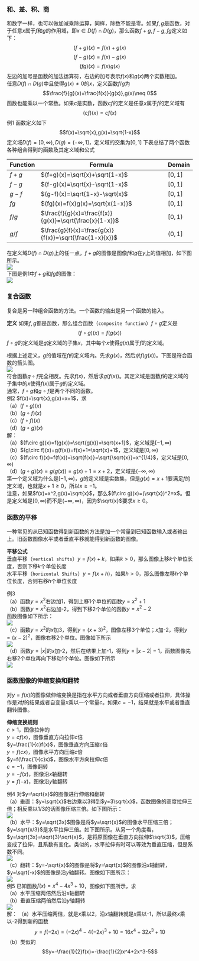 ### 和、差、积、商
和数字一样，也可以做加减乘除运算，同样，除数不能是零。如果$f,g$是函数，对于任意$x$属于$f$和$g$的作用域，即$x\in D(f)\cap D(g)$，那么函数$f+g,f-g,fg$定义如下：
$$(f+g)(x)=f(x)+g(x)$$
$$(f-g)(x)=f(x)-g(x)$$
$$(fg)(x)=f(x)g(x)$$
左边的加号是函数的加法运算符，右边的加号表示$f(x)$和$g(x)$两个实数相加。  
任意$D(f)\cap D(g)$中且使得$g(x)\neq 0$的$x$，定义函数$f/g$为
$$\frac{f}{g}(x)=\frac{f(x)}{g(x)},g(x)\neq 0$$
函数也能乘以一个常数。如果$c$是实数，函数$cf$的定义是任意$x$属于$f$的定义域有
$$(cf)(x)=cf(x)$$
例1 函数定义如下
$$f(x)=\sqrt{x},g(x)=\sqrt{1-x}$$
定义域$D(f)=[0,\infty),D(g)=(-\infty,1]$，定义域的交集为$[0, 1]$
下表总结了两个函数各种组合得到的函数及其定义域和公式

| Function | Formula | Domain |
|--|--|--|
| $f+g$ | $(f+g)(x)=\sqrt{x}+\sqrt{1-x}$ | $[0, 1]$ |
| $f-g$ | $(f-g)(x)=\sqrt{x}-\sqrt{1-x}$ | $[0, 1]$ |
| $g-f$ | $(g-f)(x)=\sqrt{1-x}-\sqrt{x}$ | $[0, 1]$ |
| $fg$ | $(fg)(x)=f(x)g(x)=\sqrt{x(1-x)}$ | $[0, 1]$ |
| $f/g$ | $\frac{f}{g}(x)=\frac{f(x)}{g(x)}=\sqrt{\frac{x}{1-x}}$ | $[0, 1)$ |
| $g/f$ | $\frac{g}{f}(x)=\frac{g(x)}{f(x)}=\sqrt{\frac{1-x}{x}}$ | $(0, 1]$ |

在定义域$D(f)\cap D(g)$上的任一点，$f+g$的图像是图像$f$和$g$在$y$上的值相加，如下图所示。  
![](020.010.png)  
下图是例1中$f+g$和$fg$的图像：  
![](020.020.png)

### 复合函数
复合是另一种组合函数的方法。一个函数的输出是另一个函数的输入。

**定义** 如果$f,g$都是函数，那么组合函数（`composite function`）$f\circ g$定义是
$$(f\circ g)(x)=f(g(x))$$
$f\circ g$的定义域是$g$定义域的子集$x$，其中每个$x$使得$g(x)$属于$f$的定义域。

根据上述定义，$g$的值域在$f$的定义域内。先求$g(x)$，然后求$f(g(x))$。下图是符合函数的箭头图。  
![](020.030.png)  
符合函数$g\circ f$完全相反。先求$f(x)$，然后求$g(f(x))$。其定义域是函数$f$的定义域的子集中的$x$使得$f(x)$属于$g$的定义域。  
通常，$f\circ g$和$g\circ f$是两个不同的函数。  
例2 $f(x)=\sqrt{x},g(x)=x+1$，求  
（a）$(f\circ g)(x)$  
（b）$(g\circ f)(x)$  
（c）$(f\circ f)(x)$  
（d）$(g\circ g)(x)$  
解：  
（a）$(f\circ g)(x)=f(g(x))=\sqrt{g(x)}=\sqrt{x+1}$，定义域是$[-1, \infty)$  
（b）$(g\circ f)(x)=g(f(x))=f(x)+1=\sqrt{x}+1$，定义域是$[0, \infty)$  
（c）$(f\circ f)(x)=f(f(x))=\sqrt{f(x)}=\sqrt{\sqrt{x}}=x^{1/4}$，定义域是$[0, \infty)$  
（d）$(g\circ g)(x)=g(g(x))=g(x)+1=x+2$，定义域是$(-\infty, \infty)$  
第一个定义域为什么是$[-1, \infty)$，$g$的定义域是实数集，但是$g(x)=x+1$要满足$f$的定义域，也就是$x+1\geq 0$，所以$x\geq -1$。  
注意，如果$f(x)=x^2,g(x)=\sqrt{x}$，那么$(f\circ g)(x)=(\sqrt{x})^2=x$。但是定义域是$[0,\infty)$而不是$(-\infty, \infty)$，因为$\sqrt{x}$要求$x\geq 0$。

### 函数的平移
一种常见的从已知函数得到新函数的方法是加一个常量到已知函数输入或者输出上。旧函数图像水平或者垂直平移就能得到新函数的图像。  

**平移公式**  
垂直平移（`vertical shifts`）$y=f(x)+k$，如果$k>0$，那么图像上移$k$个单位长度，否则下移$k$个单位长度  
水平平移（`horizontal Shifts`）$y=f(x+h)$，如果$h>0$，那么图像左移$h$个单位长度，否则右移$h$个单位长度

例3  
（a）函数$y=x^2$右边加1，得到上移1个单位的函数$y=x^2+1$  
（b）函数$y=x^2$右边加-2，得到下移2个单位的函数$y=x^2-2$  
函数图像如下所示：  
![](020.040.png)  
（c）函数$y=x^2$的$x$加3，得到$y=(x+3)^2$，图像左移3个单位；$x$加-2，得到$y=(x-2)^2$，图像右移2个单位。图像如下所示  
![](020.050.png)  
（d）函数$y=|x|$的$x$加-2，然后在结果上加-1，得到$y=|x-2|-1$，函数图像先右移2个单位再向下移动1个单位。图像如下所示  
![](020.060.png)

### 函数图像的伸缩变换和翻转
对$y=f(x)$的图像做伸缩变换是指在水平方向或者垂直方向压缩或者拉伸，具体操作是对$f$的结果或者自变量$x$乘以一个常量$c$。如果$c=-1$，结果就是水平或者垂直翻转图像。

**伸缩变换规则**  
$c>1$，图像拉伸的  
$y=cf(x)$，图像垂直方向拉伸$c$倍  
$y=\frac{1}{c}f(x)$，图像垂直方向压缩$c$倍  
$y=f(cx)$，图像水平方向压缩$c$倍  
$y=f(\frac{1}{c}x)$，图像水平方向拉伸$c$倍  
$c=-1$，图像翻转  
$y=-f(x)$，图像沿$x$轴翻转  
$y=f(-x)$，图像沿$y$轴翻转

例4 对$y=\sqrt{x}$的图像进行伸缩和翻转  
（a）垂直：$y=\sqrt{x}$右边乘以3得到$y=3\sqrt{x}$，函数图像的高度拉伸三倍；相反乘以1/3的话图像压缩三倍。如下图所示：  
![](020.070.png)  
（b）水平：$y=\sqrt{3x}$图像是将$y=\sqrt{x}$的图像水平压缩三倍；$y=\sqrt{x/3}$是水平拉伸三倍。如下图所示。从另一个角度看，$y=\sqrt{3x}=\sqrt{3}\sqrt{x}$，是将原图像在垂直方向拉伸$\sqrt{3}$，压缩变成了拉伸，且系数有变化。类似的，水平拉伸有时可以等效为垂直压缩，但是系数不同。  
![](020.080.png)  
（c）翻转：$y=-\sqrt{x}$的图像是将$y=\sqrt{x}$的图像沿$x$轴翻转，$y=\sqrt{-x}$的图像是沿$y$轴翻转。图像如下图所示：  
![](020.090.png)  
例5 已知函数$f(x)=x^4-4x^3+10$，图像如下图所示，求  
（a）水平压缩两倍然后沿$x$轴翻转  
（b）垂直压缩两倍然后沿$y$轴翻转  
![](020.100.png)  
解：
（a）水平压缩两倍，就是$x$乘以2，沿$x$轴翻转就是$x$乘以-1，所以最终$x$乘以-2得到新的函数
$$y=f(-2x)=(-2x)^4-4(-2x)^3+10=16x^4+32x^3+10$$
（b）类似的
$$y=-\frac{1}{2}f(x)=-\frac{1}{2}x^4+2x^3-5$$
